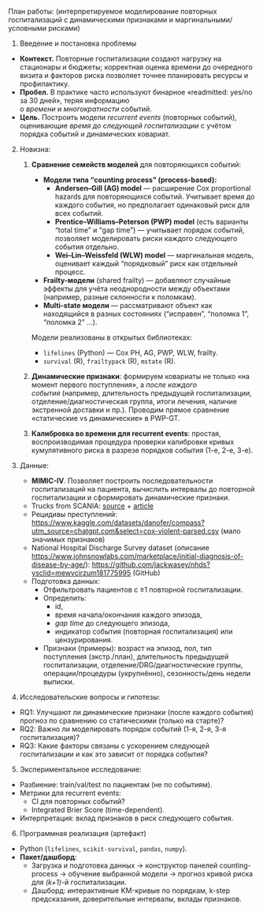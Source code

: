 
План работы: (интерпретируемое моделирование повторных госпитализаций с динамическими признаками и маргинальными/условными рисками)

1. Введение и постановка проблемы
- **Контекст.** Повторные госпитализации создают нагрузку на стационары и бюджеты; корректная оценка времени до очередного визита и факторов риска позволяет точнее планировать ресурсы и профилактику.
- **Пробел.** В практике часто используют бинарное «readmitted: yes/no за 30 дней», теряя информацию о _времени_ и _многократности_ событий.
- **Цель.** Построить модели _recurrent events_ (повторных событий), оценивающие _время до следующей госпитализации_ с учётом порядка событий и динамических ковариат.

2. Новизна:
	1. **Сравнение семейств моделей** для повторяющихся событий:
		- **Модели типа “counting process” (process-based):**
		    - **Andersen–Gill (AG) model** — расширение Cox proportional hazards для повторяющихся событий. Учитывает время до каждого события, но предполагает одинаковый риск для всех событий.
		    - **Prentice–Williams–Peterson (PWP) model** (есть варианты “total time” и “gap time”) — учитывает порядок событий, позволяет моделировать риски каждого следующего события отдельно.
		    - **Wei–Lin–Weissfeld (WLW) model** — маргинальная модель, оценивает каждый “порядковый” риск как отдельный процесс.
		- **Frailty-модели** (shared frailty) — добавляют случайные эффекты для учёта неоднородности между объектами (например, разные склонности к поломкам).
		- **Multi-state модели** — рассматривают объект как находящийся в разных состояниях (“исправен”, “поломка 1”, “поломка 2” …).
	
		Модели реализованы в открытых библиотеках:
		- `lifelines` (Python) — Cox PH, AG, PWP, WLW, frailty.
		- `survival` (R), `frailtypack` (R), `mstate` (R).
	2. **Динамические признаки**: формируем ковариаты не только «на момент первого поступления», а _после каждого события_ (например, длительность предыдущей госпитализации, отделение/диагностическая группа, итоги лечения, наличие экстренной доставки и пр.). Проводим прямое сравнение «статические vs динамические» в PWP-GT.
	3. **Калибровка во времени для recurrent events**: простая, воспроизводимая процедура проверки калибровки кривых кумулятивного риска в разрезе порядков события (1-е, 2-е, 3-е).
3. Данные:
	- **MIMIC-IV**. Позволяет построить последовательности госпитализаций на пациента, вычислить интервалы до повторной госпитализации и сформировать динамические признаки.
	- Trucks from SCANIA: [source](https://researchdata.se/en/catalogue/dataset/2024-34) + [article](https://arxiv.org/html/2401.15199v1)
	- Рецидивы преступлений: https://www.kaggle.com/datasets/danofer/compass?utm_source=chatgpt.com&select=cox-violent-parsed.csv (мало значимых признаков)
	- National Hospital Discharge Survey dataset (описание https://www.johnsnowlabs.com/marketplace/initial-diagnosis-of-disease-by-age/): https://github.com/jackwasey/nhds?ysclid=mewvcirzum181775995 (GitHub)
	- Подготовка данных:
		- Отфильтровать пациентов с ≥1 повторной госпитализации.
		- Определить:
		    - id,
		    - время начала/окончания каждого эпизода,
		    - _gap time_ до следующего эпизода,
		    - индикатор события (повторная госпитализация) или цензурирования.
		- Признаки (примеры): возраст на эпизод, пол, тип поступления (экстр./план), длительность предыдущей госпитализации, отделение/DRG/диагностические группы, операции/процедуры (укрупнённо), сезонность/день недели выписки.
    
4. Исследовательские вопросы и гипотезы:
- RQ1: Улучшают ли динамические признаки (после каждого события) прогноз по сравнению со статическими (только на старте)?
- RQ2: Важно ли моделировать порядок событий (1-я, 2-я, 3-я госпитализация)?
- RQ3: Какие факторы связаны с ускорением следующей госпитализации и как это зависит от порядка события?   

5. Экспериментальное исследование:
- Разбиение: train/val/test по пациентам (не по событиям).
- Метрики для recurrent events:
    - CI для повторных событий?
    - Integrated Brier Score (time-dependent). 
- Интерпретация: вклад признаков в риск следующего события.

6. Программная реализация (артефакт)
- Python (`lifelines`, `scikit-survival`, `pandas`, `numpy`).
- **Пакет/дашборд**:
    - Загрузка и подготовка данных → конструктор панелей counting-process → обучение выбранной модели → прогноз кривой риска для _(k+1)_-й госпитализации.
    - Дашборд: интерактивные KM-кривые по порядкам, k-step предсказания, доверительные интервалы, вклады признаков.